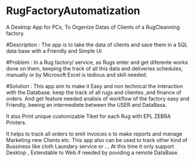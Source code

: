 # RugFactoryAutomatization
A Desktop App for PCs, To Orgenize Datas of Clients of a RugCleanning factory.

#Description :
The app is to take the data of clients and save them in a SQL data base with a Friendly and Simple UI

#Problem :
In a Rug factory/ service, as Rugs enter and get diferente works done on them, keeping the track of all this data and deliveries schedules, manually or by Microsoft Excel is tedious and skill needed.

#Solution :
This app aim to make it Easy and non technical the interaction with the Database.
keep the track of all rugs and clientes ,and finance of orders.
And get feature needed analisis of workflow of the factory easy and Friendly, beeing an intermediete between the USER and DataBasa.

It also  Print  unique customizable Tiket for each Rug with EPL ZEBRA Printers.

It helps to track all orders to emit invoices o to make reports and manage Marketing new Clients etc.
This app also can be used to track other kind of Bussiness like cloth Laundary service or ...
At this time it only support Desktop ,  Extendable to Web if needed by poviding a remote DataBase.


